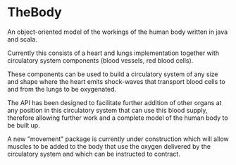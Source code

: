 # TheBody
An object-oriented model of the workings of the human body written in java and scala.

Currently this consists of a heart and lungs implementation together with circulatory system components (blood vessels, red blood cells).  

These components can be used to build a circulatory system of any size and shape where the heart emits shock-waves that transport blood cells to and from the lungs to be oxygenated.  

The API has been designed to facilitate further addition of other organs at any position in this circulatory system that can use this blood supply, therefore allowing further work and a complete model of the human body to be built up.

A new "movement" package is currently under construction which will allow muscles to be added to the body that use the oxygen delivered by the circulatory system and which can be instructed to contract.





